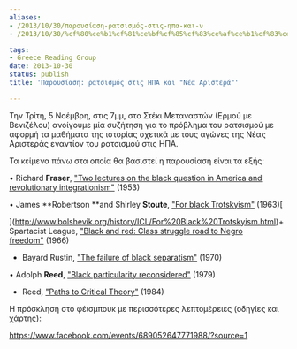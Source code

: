```yaml
---
aliases:
- /2013/10/30/παρουσίαση-ρατσισμός-στις-ηπα-και-ν
- /2013/10/30/%cf%80%ce%b1%cf%81%ce%bf%cf%85%cf%83%ce%af%ce%b1%cf%83%ce%b7-%cf%81%ce%b1%cf%84%cf%83%ce%b9%cf%83%ce%bc%cf%8c%cf%82-%cf%83%cf%84%ce%b9%cf%82-%ce%b7%cf%80%ce%b1-%ce%ba%ce%b1%ce%b9-%ce%bd

tags:
- Greece Reading Group
date: 2013-10-30
status: publish
title: 'Παρουσίαση: ρατσισμός στις ΗΠΑ και "Νέα Αριστερά"'

---
```

Την Τρίτη, 5 Νοέμβρη, στις 7μμ, στο Στέκι Μεταναστών (Ερμού με Βενιζέλου) ανοίγουμε μία συζήτηση για το πρόβλημα του ρατσισμού με αφορμή τα μαθήματα της ιστορίας σχετικά με τους αγώνες της Νέας Αριστεράς εναντίον του ρατσισμού στις ΗΠΑ.

Τα κείμενα πάνω στα οποία θα βασιστεί η παρουσίαση είναι τα εξής:

• Richard **Fraser**, ["Two lectures on the black question in America and revolutionary integrationism"](http://www.bolshevik.org/history/Fraser/Fraser01.html) (1953)

• James **Robertson **and Shirley **Stoute**, ["For black Trotskyism"](http://www.bolshevik.org/history/ICL/For%20Black%20Trotskyism.html) (1963)[

](http://www.bolshevik.org/history/ICL/For%20Black%20Trotskyism.html)+ Spartacist League, ["Black and red: Class struggle road to Negro freedom"](http://www.bolshevik.org/history/ICL/BLACK%20AND%20RED.html) (1966)

+ Bayard Rustin, ["The failure of black separatism"](/file/readings/readings/rustinbayard_blackseparatismfailure1970.pdf) (1970)

• Adolph **Reed**, ["Black particularity reconsidered"](http://libcom.org/library/black-particularity-reconsidered-adolph-l-reed-jr) (1979)

+ Reed, ["Paths to Critical Theory"](/file/readings/readings/reed_60spathscriticaltheory.pdf) (1984)

Η πρόσκληση στο φέισμπουκ με περισσότερες λεπτομέρειες (οδηγίες και χάρτης):

https://www.facebook.com/events/689052647771988/?source=1
